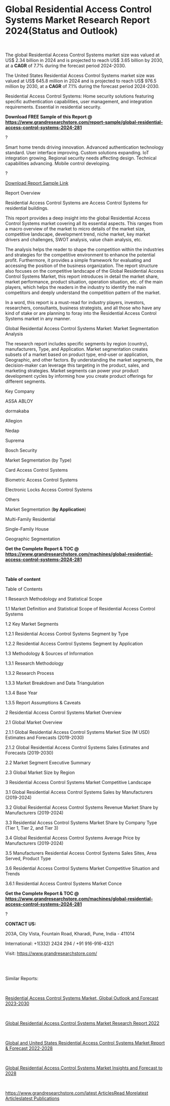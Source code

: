 <h1>Global Residential Access Control Systems Market Research Report 2024(Status and Outlook)</h1><br/><p>The global Residential Access Control Systems market size was valued at US$ 2.34 billion in 2024 and is projected to reach US$ 3.65 billion by 2030, at a <strong>CAGR</strong> of 7.7% during the forecast period 2024-2030.</p>
 
 
 
 <p>The United States Residential Access Control Systems market size was valued at US$ 645.8 million in 2024 and is projected to reach US$ 976.5 million by 2030, at a <strong>CAGR</strong> of 7.1% during the forecast period 2024-2030.</p>
 
 
 
 <p>Residential Access Control Systems: Home security solutions featuring specific authentication capabilities, user management, and integration requirements. Essential in residential security.</p>
 
 
 
 <div><b>Download FREE Sample of this Report @ <a href="https://www.grandresearchstore.com/report-sample/global-residential-access-control-systems-2024-281">https://www.grandresearchstore.com/report-sample/global-residential-access-control-systems-2024-281</a></b></div>
 
 
 
 <p>? </p>
 
 
 
 <p>Smart home trends driving innovation. Advanced authentication technology standard. User interface improving. Custom solutions expanding. IoT integration growing. Regional security needs affecting design. Technical capabilities advancing. Mobile control developing.</p>
 
 
 
 <p>? </p>
 
 
 
 <p><a href="https://www.grandresearchstore.com/mr-admin/report-sample/global-residential-access-control-systems-2024-281">Download Report Sample Link</a></p>
 
 
 
 <p>Report Overview</p>
 
 
 
 <p>Residential Access Control Systems are Access Control Systems for residential buildings.</p>
 
 
 
 <p>This report provides a deep insight into the global Residential Access Control Systems market covering all its essential aspects. This ranges from a macro overview of the market to micro details of the market size, competitive landscape, development trend, niche market, key market drivers and challenges, SWOT analysis, value chain analysis, etc.</p>
 
 
 
 <p>The analysis helps the reader to shape the competition within the industries and strategies for the competitive environment to enhance the potential profit. Furthermore, it provides a simple framework for evaluating and accessing the position of the business organization. The report structure also focuses on the competitive landscape of the Global Residential Access Control Systems Market, this report introduces in detail the market share, market performance, product situation, operation situation, etc. of the main players, which helps the readers in the industry to identify the main competitors and deeply understand the competition pattern of the market.</p>
 
 
 
 <p>In a word, this report is a must-read for industry players, investors, researchers, consultants, business strategists, and all those who have any kind of stake or are planning to foray into the Residential Access Control Systems market in any manner.</p>
 
 
 
 <p>Global Residential Access Control Systems Market: Market Segmentation Analysis</p>
 
 
 
 <p>The research report includes specific segments by region (country), manufacturers, Type, and Application. Market segmentation creates subsets of a market based on product type, end-user or application, Geographic, and other factors. By understanding the market segments, the decision-maker can leverage this targeting in the product, sales, and marketing strategies. Market segments can power your product development cycles by informing how you create product offerings for different segments.</p>
 
 
 
 <p>Key Company</p>
 
 
 
 <p>ASSA ABLOY</p>
 
 
 
 <p>dormakaba</p>
 
 
 
 <p>Allegion</p>
 
 
 
 <p>Nedap</p>
 
 
 
 <p>Suprema</p>
 
 
 
 <p>Bosch Security</p>
 
 
 
 <p>Market Segmentation (by Type)</p>
 
 
 
 <p>Card Access Control Systems</p>
 
 
 
 <p>Biometric Access Control Systems</p>
 
 
 
 <p>Electronic Locks Access Control Systems</p>
 
 
 
 <p>Others</p>
 
 
 
 <p>Market Segmentation (<strong>by Application</strong>)</p>
 
 
 
 <p>Multi-Family Residential</p>
 
 
 
 <p>Single-Family House</p>
 
 
 
 <p>Geographic Segmentation</p>
 
 
 
 <div><b>Get the Complete Report & TOC @ <a href="https://www.grandresearchstore.com/machines/global-residential-access-control-systems-2024-281">https://www.grandresearchstore.com/machines/global-residential-access-control-systems-2024-281</a></b></div>
 
 
 
 <p><br />
 
 <b>Table of content</b></p>
 
 
 
 <p>Table of Contents<br />
 
 1 Research Methodology and Statistical Scope<br />
 
 1.1 Market Definition and Statistical Scope of Residential Access Control Systems<br />
 
 1.2 Key Market Segments<br />
 
 1.2.1 Residential Access Control Systems Segment by Type<br />
 
 1.2.2 Residential Access Control Systems Segment by Application<br />
 
 1.3 Methodology & Sources of Information<br />
 
 1.3.1 Research Methodology<br />
 
 1.3.2 Research Process<br />
 
 1.3.3 Market Breakdown and Data Triangulation<br />
 
 1.3.4 Base Year<br />
 
 1.3.5 Report Assumptions & Caveats<br />
 
 2 Residential Access Control Systems Market Overview<br />
 
 2.1 Global Market Overview<br />
 
 2.1.1 Global Residential Access Control Systems Market Size (M USD) Estimates and Forecasts (2019-2030)<br />
 
 2.1.2 Global Residential Access Control Systems Sales Estimates and Forecasts (2019-2030)<br />
 
 2.2 Market Segment Executive Summary<br />
 
 2.3 Global Market Size by Region<br />
 
 3 Residential Access Control Systems Market Competitive Landscape<br />
 
 3.1 Global Residential Access Control Systems Sales by Manufacturers (2019-2024)<br />
 
 3.2 Global Residential Access Control Systems Revenue Market Share by Manufacturers (2019-2024)<br />
 
 3.3 Residential Access Control Systems Market Share by Company Type (Tier 1, Tier 2, and Tier 3)<br />
 
 3.4 Global Residential Access Control Systems Average Price by Manufacturers (2019-2024)<br />
 
 3.5 Manufacturers Residential Access Control Systems Sales Sites, Area Served, Product Type<br />
 
 3.6 Residential Access Control Systems Market Competitive Situation and Trends<br />
 
 3.6.1 Residential Access Control Systems Market Conce</p>
 
 
 
 <div><b>Get the Complete Report & TOC @ <a href="https://www.grandresearchstore.com/machines/global-residential-access-control-systems-2024-281">https://www.grandresearchstore.com/machines/global-residential-access-control-systems-2024-281</a></b></div>
 
 
 
 <p>? </p>
 
 
 
 <p><b>CONTACT US:</b><br />
 
 203A, City Vista, Fountain Road, Kharadi, Pune, India - 411014<br />
 
 International: +1(332) 2424 294 / +91 916-916-4321<br />
 
 Visit: <a href="https://www.grandresearchstore.com/">https://www.grandresearchstore.com/</a><br />
 
 <br />
 
 <br />
 
 Similar Reports:<br />
 
 <br />
 
 <a href="https://www.grandresearchstore.com/machines/global-residential-access-control-systems-forecast-2023-2030-959">Residential Access Control Systems Market, Global Outlook and Forecast 2023-2030</a><br />
 
 <br />
 
 <a href="https://www.grandresearchstore.com/machines/global-residential-access-control-systems-2022-984">Global Residential Access Control Systems Market Research Report 2022</a><br />
 
 <br />
 
 <a href="https://www.grandresearchstore.com/machines/global-united-states-residential-access-control-systems-2022-2028-590">Global and United States Residential Access Control Systems Market Report & Forecast 2022-2028</a><br />
 
 <br />
 
 <a href="https://www.grandresearchstore.com/machines/global-residential-access-control-systems-2028-586">Global Residential Access Control Systems Market Insights and Forecast to 2028</a><br />
 
 <br />
 
 <a href="https://gyeongbokgung.com">https://www.grandresearchstore.com/</a><a href="https://hallyeomaritime.com">latest Articles</a><a href="https://jingwansa.com">Read More</a><a href="https://nguoiviet.jp/">latest Articles</a><a href="https://www.intelmarketresearch.com/">latest Publications</a></p>